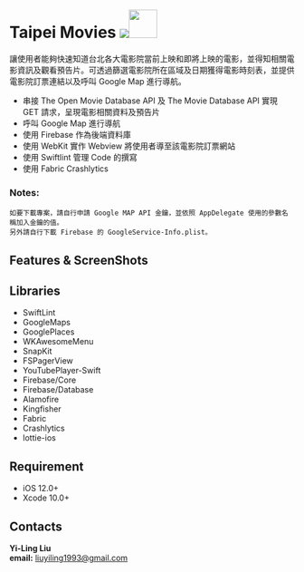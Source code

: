 # Taipei Movies [<img src = "https://github.com/Yi-Ling1993/Movie-Buff/blob/develop/5847e95fcef1014c0b5e4822.png =150x" >](https://itunes.apple.com/us/app/taipei-movies/id1439176860?l=zh&ls=1&mt=8)<img src ="https://i.imgur.com/mu0BHX5.jpg" width="50px">
讓使用者能夠快速知道台北各大電影院當前上映和即將上映的電影，並得知相關電影資訊及觀看預告片。可透過篩選電影院所在區域及日期獲得電影時刻表，並提供電影院訂票連結以及呼叫 Google Map 進行導航。
* 串接 The Open Movie Database API 及 The Movie Database API 實現 GET 請求，呈現電影相關資料及預告片
* 呼叫 Google Map 進行導航
* 使用 Firebase 作為後端資料庫
* 使用 WebKit 實作 Webview 將使用者導至該電影院訂票網站
* 使用 Swiftlint 管理 Code 的撰寫
* 使用 Fabric Crashlytics 
### Notes:
```
如要下載專案，請自行申請 Google MAP API 金鑰，並依照 AppDelegate 使用的參數名稱加入金鑰的值。
另外請自行下載 Firebase 的 GoogleService-Info.plist。
```
## Features & ScreenShots



## Libraries
* SwiftLint
* GoogleMaps
* GooglePlaces
* WKAwesomeMenu
* SnapKit
* FSPagerView
* YouTubePlayer-Swift
* Firebase/Core
* Firebase/Database
* Alamofire
* Kingfisher
* Fabric
* Crashlytics
* lottie-ios

## Requirement
* iOS 12.0+
* Xcode 10.0+

## Contacts
**Yi-Ling Liu**  
**email:** liuyiling1993@gmail.com

